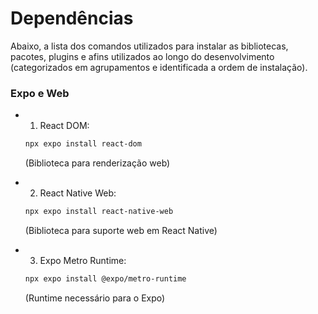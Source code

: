 # Dependências

Abaixo, a lista dos comandos utilizados para instalar as bibliotecas, pacotes, plugins e afins utilizados ao longo do desenvolvimento (categorizados em agrupamentos e identificada a ordem de instalação).

### Expo e Web

- 1. React DOM:

  ```bash
  npx expo install react-dom
  ```

  (Biblioteca para renderização web)

- 2. React Native Web:

  ```bash
  npx expo install react-native-web
  ```

  (Biblioteca para suporte web em React Native)

- 3. Expo Metro Runtime:

  ```bash
  npx expo install @expo/metro-runtime
  ```

  (Runtime necessário para o Expo)
